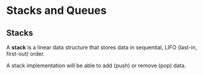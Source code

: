 # Stacks and Queues

## Stacks

A **stack** is a linear data structure that stores data in sequential, LIFO (last-in, first-out) order.

A stack implementation will be able to add (push) or remove (pop) data.
